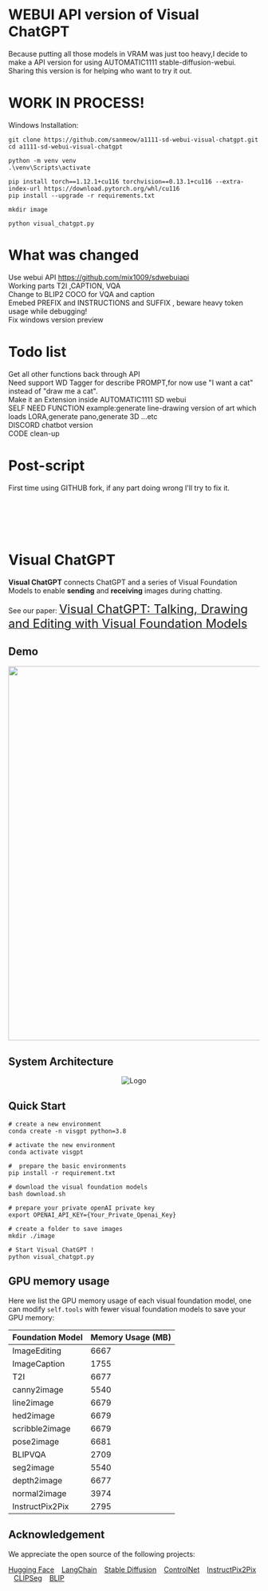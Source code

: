 # WEBUI API version of Visual ChatGPT

Because putting all those models in VRAM was just too heavy,I decide to make a API version for using AUTOMATIC1111 stable-diffusion-webui.  
Sharing this version is for helping who want to try it out.  

# WORK IN PROCESS!

Windows Installation:
```
git clone https://github.com/sanmeow/a1111-sd-webui-visual-chatgpt.git
cd a1111-sd-webui-visual-chatgpt

python -m venv venv
.\venv\Scripts\activate

pip install torch==1.12.1+cu116 torchvision==0.13.1+cu116 --extra-index-url https://download.pytorch.org/whl/cu116
pip install --upgrade -r requirements.txt

mkdir image

python visual_chatgpt.py
```

# What was changed  
Use webui API https://github.com/mix1009/sdwebuiapi  
Working parts T2I ,CAPTION, VQA  
Change to BLIP2 COCO for VQA and caption   
Emebed PREFIX and INSTRUCTIONS and SUFFIX , beware heavy token usage while debugging!  
Fix windows version preview

# Todo list 
Get all other functions back through API  
Need support WD Tagger for describe PROMPT,for now use "I want a cat" instead of "draw me a cat".  
Make it an Extension inside AUTOMATIC1111 SD webui  
SELF NEED FUNCTION example:generate line-drawing version of art which loads LORA,generate pano,generate 3D ...etc  
DISCORD chatbot version  
CODE clean-up  

# Post-script
First time using GITHUB fork, if any part doing wrong I'll try to fix it.  
　  
　  
　  
　  
# Visual ChatGPT 

**Visual ChatGPT** connects ChatGPT and a series of Visual Foundation Models to enable **sending** and **receiving** images during chatting.

See our paper: [<font size=5>Visual ChatGPT: Talking, Drawing and Editing with Visual Foundation Models</font>](https://arxiv.org/abs/2303.04671)

## Demo 
<img src="./assets/demo_short.gif" width="750">

##  System Architecture 

 
<p align="center"><img src="./assets/figure.jpg" alt="Logo"></p>


## Quick Start

```
# create a new environment
conda create -n visgpt python=3.8

# activate the new environment
conda activate visgpt

#  prepare the basic environments
pip install -r requirement.txt

# download the visual foundation models
bash download.sh

# prepare your private openAI private key
export OPENAI_API_KEY={Your_Private_Openai_Key}

# create a folder to save images
mkdir ./image

# Start Visual ChatGPT !
python visual_chatgpt.py
```

## GPU memory usage
Here we list the GPU memory usage of each visual foundation model, one can modify ``self.tools`` with fewer visual foundation models to save your GPU memory:

| Foundation Model        | Memory Usage (MB) |
|------------------------|-------------------|
| ImageEditing           | 6667              |
| ImageCaption           | 1755              |
| T2I                    | 6677              |
| canny2image            | 5540              |
| line2image             | 6679              |
| hed2image              | 6679              |
| scribble2image         | 6679              |
| pose2image             | 6681              |
| BLIPVQA                | 2709              |
| seg2image              | 5540              |
| depth2image            | 6677              |
| normal2image           | 3974              |
| InstructPix2Pix        | 2795              |



## Acknowledgement
We appreciate the open source of the following projects:

[Hugging Face](https://github.com/huggingface) &#8194;
[LangChain](https://github.com/hwchase17/langchain) &#8194;
[Stable Diffusion](https://github.com/CompVis/stable-diffusion) &#8194; 
[ControlNet](https://github.com/lllyasviel/ControlNet) &#8194; 
[InstructPix2Pix](https://github.com/timothybrooks/instruct-pix2pix) &#8194; 
[CLIPSeg](https://github.com/timojl/clipseg) &#8194;
[BLIP](https://github.com/salesforce/BLIP) &#8194;


